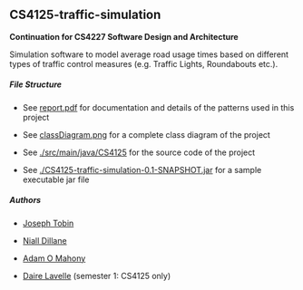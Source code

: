 <h2>CS4125-traffic-simulation</h2>

**Continuation for CS4227 Software Design and Architecture**

Simulation software to model average road usage times based on different types of traffic control measures (e.g. Traffic Lights, Roundabouts etc.).

<h5>File Structure</h5>

* See [report.pdf](./report.pdf) for documentation and details of the patterns used in this project

* See [classDiagram.png](./classDiagram.png) for a complete class diagram of the project

* See [./src/main/java/CS4125](./src/main/java/CS4125) for the source code of the project

* See [./CS4125-traffic-simulation-0.1-SNAPSHOT.jar](./CS4125-traffic-simulation-0.1-SNAPSHOT.jar) for a sample executable jar file

<h5>Authors</h5>

* [Joseph Tobin](https://github.com/joseph-tobin/)

* [Niall Dillane](https://github.com/NiallDillane/)

* [Adam O Mahony](https://github.com/Squrrli/)

* [Daire Lavelle](https://github.com/dairelavelle1) (semester 1: CS4125 only)

